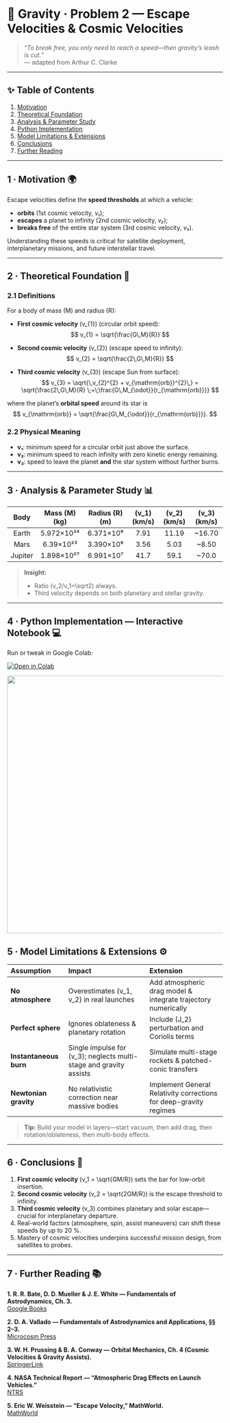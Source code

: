 <!-- ╭────────────────────────────────────────────╮
     │   🚀  Gravity · Problem 2 — Escape Velocities & Cosmic Speeds   │
     ╰────────────────────────────────────────────╯ -->

# 🚀 **Gravity · Problem 2 — Escape Velocities & Cosmic Velocities**

> *“To break free, you only need to reach a speed—then gravity’s leash is cut.”*  
> — adapted from Arthur C. Clarke

---

## ✨ Table of Contents
1. [Motivation](#motivation)  
2. [Theoretical Foundation](#theory)  
3. [Analysis & Parameter Study](#analysis)  
4. [Python Implementation](#implementation)  
5. [Model Limitations & Extensions](#limitations)  
6. [Conclusions](#conclusions)  
7. [Further Reading](#references)  

---

<a name="motivation"></a>
## 1 · Motivation 🌍
Escape velocities define the **speed thresholds** at which a vehicle:
- **orbits** (1st cosmic velocity, *v₁*);
- **escapes** a planet to infinity (2nd cosmic velocity, *v₂*);
- **breaks free** of the entire star system (3rd cosmic velocity, *v₃*).  

Understanding these speeds is critical for satellite deployment, interplanetary missions, and future interstellar travel.

---

<a name="theory"></a>
## 2 · Theoretical Foundation 🔭

### 2.1 Definitions

For a body of mass \(M\) and radius \(R\):

- **First cosmic velocity** \(v_{1}\) (circular orbit speed):
  $$
  v_{1} = \sqrt{\frac{G\,M}{R}}
  $$

- **Second cosmic velocity** \(v_{2}\) (escape speed to infinity):
  $$
  v_{2} = \sqrt{\frac{2\,G\,M}{R}}
  $$

- **Third cosmic velocity** \(v_{3}\) (escape Sun from surface):
  $$
  v_{3}
    = \sqrt{\,v_{2}^{2} + v_{\mathrm{orb}}^{2}\,}
    = \sqrt{\frac{2\,G\,M}{R} \;+\;\frac{G\,M_{\odot}}{r_{\mathrm{orb}}}}
  $$

where the planet’s **orbital speed** around its star is
$$
v_{\mathrm{orb}}
  = \sqrt{\frac{G\,M_{\odot}}{r_{\mathrm{orb}}}}.
$$

### 2.2 Physical Meaning
- **v₁**: minimum speed for a circular orbit just above the surface.  
- **v₂**: minimum speed to reach infinity with zero kinetic energy remaining.  
- **v₃**: speed to leave the planet **and** the star system without further burns.

---

<a name="analysis"></a>
## 3 · Analysis & Parameter Study 📊

| Body    | Mass \(M\) (kg)  | Radius \(R\) (m) | \(v_1\) (km/s) | \(v_2\) (km/s) | \(v_3\) (km/s) |
|:-------:|:----------------:|:----------------:|:-------------:|:-------------:|:-------------:|
| Earth   | 5.972×10²⁴        | 6.371×10⁶        | 7.91          | 11.19         | ~16.70        |
| Mars    | 6.39×10²³         | 3.390×10⁶        | 3.56          | 5.03          | ~8.50         |
| Jupiter | 1.898×10²⁷        | 6.991×10⁷        | 41.7          | 59.1          | ~70.0         |

> **Insight:**  
> - Ratio \(v_2/v_1=\sqrt2\) always.  
> - Third velocity depends on both planetary and stellar gravity.

---

<a name="implementation"></a>
## 4 · Python Implementation — Interactive Notebook 💻

Run or tweak in Google Colab:

[![Open in Colab](https://colab.research.google.com/assets/colab-badge.svg)](https://colab.research.google.com/drive/1rFsWxytZ1PumFesCLQF3qKRaPFaX3K8d?usp=sharing)

<img src="https://i.imgur.com/A1HkS8t.png" width="600">

<a name="limitations"></a>
## 5 · Model Limitations & Extensions ⚙️

| Assumption           | Impact                                 | Extension                                  |
|:---------------------|:---------------------------------------|:-------------------------------------------|
| **No atmosphere**    | Overestimates \(v_1, v_2\) in real launches | Add atmospheric drag model & integrate trajectory numerically |
| **Perfect sphere**   | Ignores oblateness & planetary rotation | Include \(J_2\) perturbation and Coriolis terms |
| **Instantaneous burn** | Single impulse for \(v_3\); neglects multi-stage and gravity assists | Simulate multi-stage rockets & patched-conic transfers |
| **Newtonian gravity** | No relativistic correction near massive bodies | Implement General Relativity corrections for deep-gravity regimes |

> **Tip:** Build your model in layers—start vacuum, then add drag, then rotation/oblateness, then multi-body effects.

---

<a name="conclusions"></a>
## 6 · Conclusions 📝

1. **First cosmic velocity** \(v_1 = \sqrt{GM/R}\) sets the bar for low-orbit insertion.  
2. **Second cosmic velocity** \(v_2 = \sqrt{2GM/R}\) is the escape threshold to infinity.  
3. **Third cosmic velocity** \(v_3\) combines planetary and solar escape—crucial for interplanetary departure.  
4. Real-world factors (atmosphere, spin, assist maneuvers) can shift these speeds by up to 20 %.  
5. Mastery of cosmic velocities underpins successful mission design, from satellites to probes.

---

<a name="references"></a>
## 7 · Further Reading 📚

**1. R. R. Bate, D. D. Mueller & J. E. White — Fundamentals of Astrodynamics, Ch. 3.**  
[Google Books](https://books.google.com/books?id=UtJK8cetqGkC)

**2. D. A. Vallado — Fundamentals of Astrodynamics and Applications, §§ 2–3.**  
[Microcosm Press](https://www.microcosmpress.com/shop/fundamentals-of-astrodynamics-and-applications/)

**3. W. H. Prussing & B. A. Conway — Orbital Mechanics, Ch. 4 (Cosmic Velocities & Gravity Assists).**  
[SpringerLink](https://link.springer.com/book/10.1007/978-1-4612-1140-2)

**4. NASA Technical Report — “Atmospheric Drag Effects on Launch Vehicles.”**  
[NTRS](https://ntrs.nasa.gov/citations/20200002975)

**5. Eric W. Weisstein — “Escape Velocity,” MathWorld.**  
[MathWorld](https://scienceworld.wolfram.com/physics/EscapeVelocity.html)
